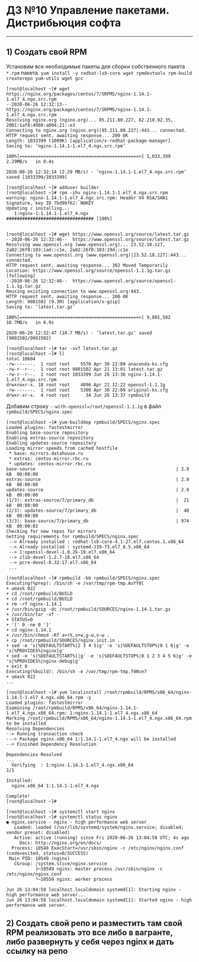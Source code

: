 # ДЗ №10 Управление пакетами. Дистрибьюция софта 
--------------------------------------------------------------------------------------------
## 1) Cоздать свой RPM
Установим все необходимые пакеты для сборки собственного пакета ```*.rpm``` пакета.
```yum install -y redhat-lsb-core wget rpmdevtools rpm-build createrepo yum-utils wget gcc```


```
[root@localhost ~]# wget https://nginx.org/packages/centos/7/SRPMS/nginx-1.14.1-1.el7_4.ngx.src.rpm
--2020-06-26 12:32:13--  https://nginx.org/packages/centos/7/SRPMS/nginx-1.14.1-1.el7_4.ngx.src.rpm
Resolving nginx.org (nginx.org)... 95.211.80.227, 62.210.92.35, 2001:1af8:4060:a004:21::e3
Connecting to nginx.org (nginx.org)|95.211.80.227|:443... connected.
HTTP request sent, awaiting response... 200 OK
Length: 1033399 (1009K) [application/x-redhat-package-manager]
Saving to: ‘nginx-1.14.1-1.el7_4.ngx.src.rpm’

100%[=============================================>] 1,033,399   2.29MB/s   in 0.4s   

2020-06-26 12:32:14 (2.29 MB/s) - ‘nginx-1.14.1-1.el7_4.ngx.src.rpm’ saved [1033399/1033399]
```
```
[root@localhost ~]# adduser builder
[root@localhost ~]# rpm -ihv nginx-1.14.1-1.el7_4.ngx.src.rpm
warning: nginx-1.14.1-1.el7_4.ngx.src.rpm: Header V4 RSA/SHA1 Signature, key ID 7bd9bf62: NOKEY
Updating / installing...
   1:nginx-1:1.14.1-1.el7_4.ngx       ################################# [100%]
   
```

```
[root@localhost ~]# wget https://www.openssl.org/source/latest.tar.gz
--2020-06-26 12:32:46--  https://www.openssl.org/source/latest.tar.gz
Resolving www.openssl.org (www.openssl.org)... 23.52.18.127, 2a02:26f0:103:1ad::c1e, 2a02:26f0:103:19d::c1e
Connecting to www.openssl.org (www.openssl.org)|23.52.18.127|:443... connected.
HTTP request sent, awaiting response... 302 Moved Temporarily
Location: https://www.openssl.org/source/openssl-1.1.1g.tar.gz [following]
--2020-06-26 12:32:46--  https://www.openssl.org/source/openssl-1.1.1g.tar.gz
Reusing existing connection to www.openssl.org:443.
HTTP request sent, awaiting response... 200 OK
Length: 9801502 (9.3M) [application/x-gzip]
Saving to: ‘latest.tar.gz’

100%[=============================================>] 9,801,502   10.7MB/s   in 0.9s   

2020-06-26 12:32:47 (10.7 MB/s) - ‘latest.tar.gz’ saved [9801502/9801502]
```


```
[root@localhost ~]# tar -xvf latest.tar.gz
[root@localhost ~]# ll
total 10604
-rw-------.  1 root root    5570 Apr 30 22:09 anaconda-ks.cfg
-rw-r--r--.  1 root root 9801502 Apr 21 13:01 latest.tar.gz
-rw-r--r--.  1 root root 1033399 Jun 26 13:36 nginx-1.14.1-1.el7_4.ngx.src.rpm
drwxrwxr-x. 18 root root    4096 Apr 21 12:22 openssl-1.1.1g
-rw-------.  1 root root    5300 Apr 30 22:09 original-ks.cfg
drwxr-xr-x.  4 root root      34 Jun 26 13:37 rpmbuild
```
Добавим строку ```--with-openssl=/root/openssl-1.1.1g``` в файл ```rpmbuild/SPECS/nginx.spec```

```
[root@localhost ~]# yum-builddep rpmbuild/SPECS/nginx.spec
Loaded plugins: fastestmirror
Enabling base-source repository
Enabling extras-source repository
Enabling updates-source repository
Loading mirror speeds from cached hostfile
 * base: mirrors.datahouse.ru
 * extras: centos-mirror.rbc.ru
 * updates: centos-mirror.rbc.ru
base-source                                                     | 2.9 kB  00:00:00     
extras-source                                                   | 2.9 kB  00:00:00     
updates-source                                                  | 2.9 kB  00:00:00     
(1/3): extras-source/7/primary_db                               |  21 kB  00:00:00     
(2/3): updates-source/7/primary_db                              |  48 kB  00:00:00     
(3/3): base-source/7/primary_db                                 | 974 kB  00:00:02     
Checking for new repos for mirrors
Getting requirements for rpmbuild/SPECS/nginx.spec
 --> Already installed : redhat-lsb-core-4.1-27.el7.centos.1.x86_64
 --> Already installed : systemd-219-73.el7_8.5.x86_64
 --> 1:openssl-devel-1.0.2k-19.el7.x86_64
 --> zlib-devel-1.2.7-18.el7.x86_64
 --> pcre-devel-8.32-17.el7.x86_64
 ...
```

```
[root@localhost ~]# rpmbuild -bb rpmbuild/SPECS/nginx.spec
Executing(%prep): /bin/sh -e /var/tmp/rpm-tmp.AuYY8l
+ umask 022
+ cd /root/rpmbuild/BUILD
+ cd /root/rpmbuild/BUILD
+ rm -rf nginx-1.14.1
+ /usr/bin/gzip -dc /root/rpmbuild/SOURCES/nginx-1.14.1.tar.gz
+ /usr/bin/tar -xf -
+ STATUS=0
+ '[' 0 -ne 0 ']'
+ cd nginx-1.14.1
+ /usr/bin/chmod -Rf a+rX,u+w,g-w,o-w .
+ cp /root/rpmbuild/SOURCES/nginx.init.in .
+ sed -e 's|%DEFAULTSTART%|2 3 4 5|g' -e 's|%DEFAULTSTOP%|0 1 6|g' -e 's|%PROVIDES%|nginx|g'
+ sed -e 's|%DEFAULTSTART%||g' -e 's|%DEFAULTSTOP%|0 1 2 3 4 5 6|g' -e 's|%PROVIDES%|nginx-debug|g'
+ exit 0
Executing(%build): /bin/sh -e /var/tmp/rpm-tmp.f4Nce7
+ umask 022
...
```

```
[root@localhost ~]# yum localinstall /root/rpmbuild/RPMS/x86_64/nginx-1.14.1-1.el7_4.ngx.x86_64.rpm -y
Loaded plugins: fastestmirror
Examining /root/rpmbuild/RPMS/x86_64/nginx-1.14.1-1.el7_4.ngx.x86_64.rpm: 1:nginx-1.14.1-1.el7_4.ngx.x86_64
Marking /root/rpmbuild/RPMS/x86_64/nginx-1.14.1-1.el7_4.ngx.x86_64.rpm to be installed
Resolving Dependencies
--> Running transaction check
---> Package nginx.x86_64 1:1.14.1-1.el7_4.ngx will be installed
--> Finished Dependency Resolution

Dependencies Resolved
...
  Verifying  : 1:nginx-1.14.1-1.el7_4.ngx.x86_64                                                                                                                                                               1/1 

Installed:
  nginx.x86_64 1:1.14.1-1.el7_4.ngx                                                                                                                                                                                

Complete!
[root@localhost ~]# 
```

```
[root@localhost ~]# systemctl start nginx
[root@localhost ~]# systemctl status nginx
● nginx.service - nginx - high performance web server
   Loaded: loaded (/usr/lib/systemd/system/nginx.service; disabled; vendor preset: disabled)
   Active: active (running) since Fri 2020-06-26 13:04:58 UTC; 4s ago
     Docs: http://nginx.org/en/docs/
  Process: 10548 ExecStart=/usr/sbin/nginx -c /etc/nginx/nginx.conf (code=exited, status=0/SUCCESS)
 Main PID: 10549 (nginx)
   CGroup: /system.slice/nginx.service
           ├─10549 nginx: master process /usr/sbin/nginx -c /etc/nginx/nginx.conf
           └─10550 nginx: worker process

Jun 26 13:04:58 localhost.localdomain systemd[1]: Starting nginx - high performance web server...
Jun 26 13:04:58 localhost.localdomain systemd[1]: Started nginx - high performance web server.
```


## 2) Cоздать свой репо и разместить там свой RPM реализовать это все либо в вагранте, либо развернуть у себя через nginx и дать ссылку на репо
